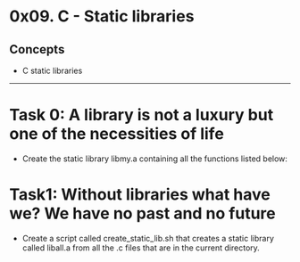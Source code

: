 # 0x09. C - Static libraries

## Concepts
* C static libraries

---

# Task 0: A library is not a luxury but one of the necessities of life
* Create the static library libmy.a containing all the functions listed below:

# Task1: Without libraries what have we? We have no past and no future
* Create a script called create_static_lib.sh that creates a static library called liball.a from all the .c files that are in the current directory.
